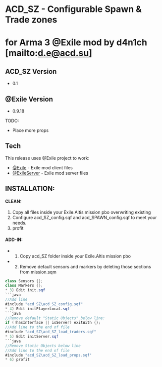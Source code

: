 ACD_SZ - Configurable Spawn & Trade zones
============
for Arma 3 @Exile mod
by d4n1ch [mailto:d.e@acd.su]
================================
ACD_SZ Version
--------------
* 0.1

@Exile Version
---------------
* 0.9.18

TODO:
  - Place more props

Tech
----

This release uses @Exile project to work:

* [@Exile](http://www.exilemod.com/) - Exile mod client files
* [@ExileServer](http://www.exilemod.com/) - Exile mod server files

INSTALLATION:
----
#### CLEAN:
1) Copy all files inside your Exile.Altis mission pbo overwriting existing
2) Configure acd_SZ_config.sqf and acd_SPAWN_config.sqf to meet your needs.
3) profit
#### ADD-IN:
* 1) Copy acd_SZ folder inside your Exile.Altis mission pbo
* 2) Remove default sensors and markers by deleting those sections from mission.sqm
```java
class Sensors {};
class Markers {};
* 3) Edit init.sqf 
```java
//Add line
#include "acd_SZ\acd_SZ_config.sqf"
* 4) Edit initPlayerLocal.sqf
```java
//Remove default "Static Objects" below line:
if (!hasInterface || isServer) exitWith {};
//Add line to the end of file
#include "acd_SZ\acd_SZ_load_traders.sqf"
* 5) Edit initServer.sqf
```java
//Remove Static Objects below line
//Add line to the end of file
#include "acd_SZ\acd_SZ_load_props.sqf"
* 6) profit
